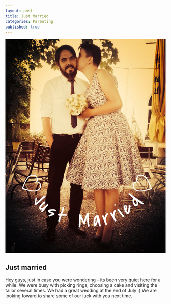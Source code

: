 ```yaml
---
layout: post
title: Just Married
categories: Parenting
published: true
---
```


![Just married](/assets/img/marriage.jpg)
## Just married

Hey guys,
just in case you were wondering - its been very quiet here for a while. We were busy with picking rings, choosing a cake and visiting the tailor several times.
We had a great wedding at the end of July :)
We are looking foward to share some of our luck with you next time.  
